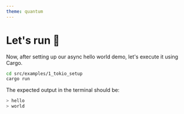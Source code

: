 ```yaml
---
theme: quantum
---
```


# Let's run 🦀

Now, after setting up our async hello world demo, let's execute it using Cargo.

```bash
cd src/examples/1_tokio_setup
cargo run
```

The expected output in the terminal should be:
```bash
> hello
> world
```